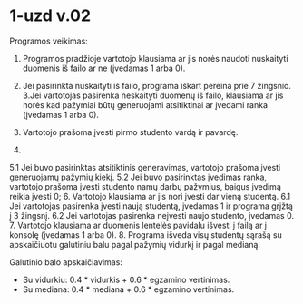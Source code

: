 # 1-uzd v.02
Programos veikimas:

1. Programos pradžioje vartotojo klausiama ar jis norės naudoti nuskaityti duomenis iš failo ar ne (įvedamas 1 arba 0).
2. Jei pasirinkta nuskaityti iš failo, programa iškart pereina prie 7 žingsnio.
3.Jei vartotojas pasirenka neskaityti duomenų iš failo, klausiama ar jis norės kad pažymiai būtų generuojami atsitiktinai ar įvedami ranka (įvedamas 1 arba 0).
4. Vartotojo prašoma įvesti pirmo studento vardą ir pavardę.

5. 
  5.1 Jei buvo pasirinktas atsitiktinis generavimas, vartotojo prašoma įvesti generuojamų pažymių kiekį.
  5.2 Jei buvo pasirinktas įvedimas ranka, vartotojo prašoma įvesti studento namų darbų pažymius, baigus įvedimą reikia įvesti 0;
6. Vartotojo klausiama ar jis nori įvesti dar vieną studentą.
  6.1 Jei vartotojas pasirenka įvesti naują studentą, įvedamas 1 ir programa grįžtą į 3 žingsnį.
  6.2 Jei vartotojas pasirenka neįvesti naujo studento, įvedamas 0.
7. Vartotojo klausiama ar duomenis lentelės pavidalu išvesti į failą ar į konsolę (įvedamas 1 arba 0).
8. Programa išveda visų studentų sąrašą su apskaičiuotu galutiniu balu pagal pažymių vidurkį ir pagal medianą.

Galutinio balo apskaičiavimas:
- Su vidurkiu: 0.4 * vidurkis + 0.6 * egzamino vertinimas.
- Su mediana: 0.4 * mediana + 0.6 * egzamino vertinimas.
